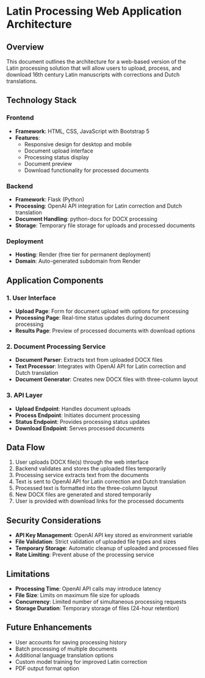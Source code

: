 # Latin Processing Web Application Architecture

## Overview
This document outlines the architecture for a web-based version of the Latin processing solution that will allow users to upload, process, and download 16th century Latin manuscripts with corrections and Dutch translations.

## Technology Stack

### Frontend
- **Framework**: HTML, CSS, JavaScript with Bootstrap 5
- **Features**:
  - Responsive design for desktop and mobile
  - Document upload interface
  - Processing status display
  - Document preview
  - Download functionality for processed documents

### Backend
- **Framework**: Flask (Python)
- **Processing**: OpenAI API integration for Latin correction and Dutch translation
- **Document Handling**: python-docx for DOCX processing
- **Storage**: Temporary file storage for uploads and processed documents

### Deployment
- **Hosting**: Render (free tier for permanent deployment)
- **Domain**: Auto-generated subdomain from Render

## Application Components

### 1. User Interface
- **Upload Page**: Form for document upload with options for processing
- **Processing Page**: Real-time status updates during document processing
- **Results Page**: Preview of processed documents with download options

### 2. Document Processing Service
- **Document Parser**: Extracts text from uploaded DOCX files
- **Text Processor**: Integrates with OpenAI API for Latin correction and Dutch translation
- **Document Generator**: Creates new DOCX files with three-column layout

### 3. API Layer
- **Upload Endpoint**: Handles document uploads
- **Process Endpoint**: Initiates document processing
- **Status Endpoint**: Provides processing status updates
- **Download Endpoint**: Serves processed documents

## Data Flow

1. User uploads DOCX file(s) through the web interface
2. Backend validates and stores the uploaded files temporarily
3. Processing service extracts text from the documents
4. Text is sent to OpenAI API for Latin correction and Dutch translation
5. Processed text is formatted into the three-column layout
6. New DOCX files are generated and stored temporarily
7. User is provided with download links for the processed documents

## Security Considerations

- **API Key Management**: OpenAI API key stored as environment variable
- **File Validation**: Strict validation of uploaded file types and sizes
- **Temporary Storage**: Automatic cleanup of uploaded and processed files
- **Rate Limiting**: Prevent abuse of the processing service

## Limitations

- **Processing Time**: OpenAI API calls may introduce latency
- **File Size**: Limits on maximum file size for uploads
- **Concurrency**: Limited number of simultaneous processing requests
- **Storage Duration**: Temporary storage of files (24-hour retention)

## Future Enhancements

- User accounts for saving processing history
- Batch processing of multiple documents
- Additional language translation options
- Custom model training for improved Latin correction
- PDF output format option
